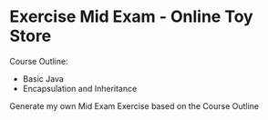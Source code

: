 # Exercise Mid Exam - Online Toy Store

Course Outline:
- Basic Java
- Encapsulation and Inheritance

Generate my own Mid Exam Exercise based on the Course Outline
